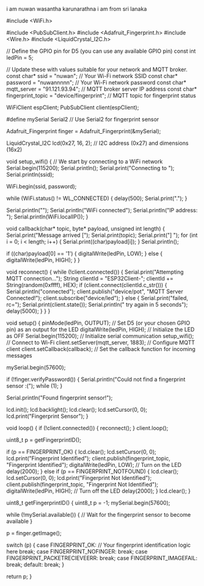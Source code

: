 i am nuwan wasantha karunarathna i am from sri lanaka 



#include <WiFi.h>

#include <PubSubClient.h>
#include <Adafruit_Fingerprint.h>
#include <Wire.h>
#include <LiquidCrystal_I2C.h>

// Define the GPIO pin for D5 (you can use any available GPIO pin)
const int ledPin = 5;

// Update these with values suitable for your network and MQTT broker.
const char* ssid = "nuwan";          // Your Wi-Fi network SSID
const char* password = "nuwannnnn";  // Your Wi-Fi network password
const char* mqtt_server = "91.121.93.94"; // MQTT broker server IP address
const char* fingerprint_topic = "device/fingerprint"; // MQTT topic for fingerprint status

WiFiClient espClient;
PubSubClient client(espClient);

#define mySerial Serial2 // Use Serial2 for fingerprint sensor

Adafruit_Fingerprint finger = Adafruit_Fingerprint(&mySerial);

LiquidCrystal_I2C lcd(0x27, 16, 2); // I2C address (0x27) and dimensions (16x2)

void setup_wifi() {
  // We start by connecting to a WiFi network
  Serial.begin(115200);
  Serial.println();
  Serial.print("Connecting to ");
  Serial.println(ssid);

  WiFi.begin(ssid, password);

  while (WiFi.status() != WL_CONNECTED) {
    delay(500);
    Serial.print(".");
  }

  Serial.println("");
  Serial.println("WiFi connected");
  Serial.println("IP address: ");
  Serial.println(WiFi.localIP());
}

void callback(char* topic, byte* payload, unsigned int length) {
  Serial.print("Message arrived [");
  Serial.print(topic);
  Serial.print("] ");
  for (int i = 0; i < length; i++) {
    Serial.print((char)payload[i]);
  }
  Serial.println();

  if ((char)payload[0] == '1') {
    digitalWrite(ledPin, LOW);
  } else {
    digitalWrite(ledPin, HIGH);
  }
}

void reconnect() {
  while (!client.connected()) {
    Serial.print("Attempting MQTT connection...");
    String clientId = "ESP32Client-";
    clientId += String(random(0xffff), HEX);
    if (client.connect(clientId.c_str())) {
      Serial.println("connected");
      client.publish("device/pot", "MQTT Server Connected!");
      client.subscribe("device/led");
    } else {
      Serial.print("failed, rc=");
      Serial.print(client.state());
      Serial.println(" try again in 5 seconds");
      delay(5000);
    }
  }
}

void setup() {
  pinMode(ledPin, OUTPUT); // Set D5 (or your chosen GPIO pin) as an output for the LED
  digitalWrite(ledPin, HIGH); // Initialize the LED as OFF
  Serial.begin(115200);  // Initialize serial communication
  setup_wifi();  // Connect to Wi-Fi
  client.setServer(mqtt_server, 1883); // Configure MQTT client
  client.setCallback(callback);  // Set the callback function for incoming messages

  mySerial.begin(57600);

  if (!finger.verifyPassword()) {
    Serial.println("Could not find a fingerprint sensor :(");
    while (1);
  }

  Serial.println("Found fingerprint sensor!");

  lcd.init();
  lcd.backlight();
  lcd.clear();
  lcd.setCursor(0, 0);
  lcd.print("Fingerprint Sensor");
}

void loop() {
  if (!client.connected()) {
    reconnect();
  }
  client.loop();

  uint8_t p = getFingerprintID();

  if (p == FINGERPRINT_OK) {
    lcd.clear();
    lcd.setCursor(0, 0);
    lcd.print("Fingerprint Identified");
    client.publish(fingerprint_topic, "Fingerprint Identified");
    digitalWrite(ledPin, LOW); // Turn on the LED
    delay(2000);
  } else if (p == FINGERPRINT_NOTFOUND) {
    lcd.clear();
    lcd.setCursor(0, 0);
    lcd.print("Fingerprint Not Identified");
    client.publish(fingerprint_topic, "Fingerprint Not Identified");
    digitalWrite(ledPin, HIGH); // Turn off the LED
    delay(2000);
  }
  lcd.clear();
}

uint8_t getFingerprintID() {
  uint8_t p = -1;
  mySerial.begin(57600);

  while (!mySerial.available()) {
    // Wait for the fingerprint sensor to become available
  }

  p = finger.getImage();

  switch (p) {
    case FINGERPRINT_OK:
      // Your fingerprint identification logic here
      break;
    case FINGERPRINT_NOFINGER:
      break;
    case FINGERPRINT_PACKETRECIEVEERR:
      break;
    case FINGERPRINT_IMAGEFAIL:
      break;
    default:
      break;
  }

  return p;
}
